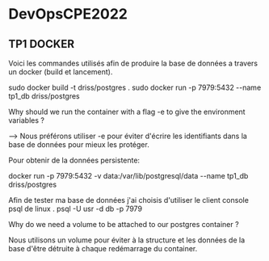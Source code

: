 # DevOpsCPE2022

<h2>TP1 DOCKER</h2>

Voici les commandes utilisés afin de produire la base de données a travers un docker (build et lancement).

sudo docker build -t driss/postgres .
sudo docker run -p 7979:5432 --name tp1_db driss/postgres

Why should we run the container with a flag -e to give the environment variables ?

--> Nous préférons utiliser -e pour éviter d'écrire les identifiants dans la base de données pour mieux les protéger.

Pour obtenir de la données persistente:

docker run -p 7979:5432 -v data:/var/lib/postgresql/data  --name tp1_db driss/postgres


Afin de tester ma base de données j'ai choisis d'utiliser le client console psql de linux .
psql -U usr -d db -p 7979

Why do we need a volume to be attached to our postgres container ?

Nous utilisons un volume pour éviter à la structure et les données de la base d'être détruite à chaque redémarrage du container.
